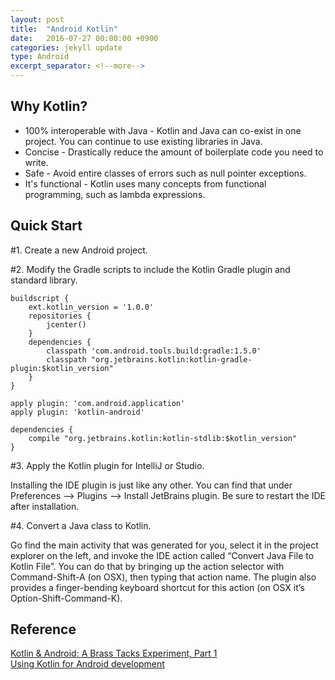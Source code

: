 ```yaml
---
layout: post
title:  "Android Kotlin"
date:   2016-07-27 00:00:00 +0900
categories: jekyll update
type: Android
excerpt_separator: <!--more-->
---
```

<!--more-->

Why Kotlin?
---

- 100% interoperable with Java - Kotlin and Java can co-exist in one project. You can continue to use existing libraries in Java.
- Concise - Drastically reduce the amount of boilerplate code you need to write.
- Safe - Avoid entire classes of errors such as null pointer exceptions.
- It's functional - Kotlin uses many concepts from functional programming, such as lambda expressions.


Quick Start
---
#1. Create a new Android project.

#2. Modify the Gradle scripts to include the Kotlin Gradle plugin and standard library.

```
buildscript {
    ext.kotlin_version = '1.0.0'
    repositories {
        jcenter()
    }
    dependencies {
        classpath 'com.android.tools.build:gradle:1.5.0'
        classpath "org.jetbrains.kotlin:kotlin-gradle-plugin:$kotlin_version"
    }
}
```

```
apply plugin: 'com.android.application'
apply plugin: 'kotlin-android'

dependencies {
    compile "org.jetbrains.kotlin:kotlin-stdlib:$kotlin_version"
}
```

#3. Apply the Kotlin plugin for IntelliJ or Studio.

Installing the IDE plugin is just like any other. You can find that under Preferences --> Plugins --> Install JetBrains plugin. Be sure to restart the IDE after installation.

#4. Convert a Java class to Kotlin.

Go find the main activity that was generated for you, select it in the project explorer on the left, and invoke the IDE action called “Convert Java File to Kotlin File”. You can do that by bringing up the action selector with Command-Shift-A (on OSX), then typing that action name. The plugin also provides a finger-bending keyboard shortcut for this action (on OSX it’s Option-Shift-Command-K).


Reference
---
[Kotlin & Android: A Brass Tacks Experiment, Part 1][R1]<br />
[Using Kotlin for Android development][R2]


[R1]: https://medium.com/@CodingDoug/kotlin-android-a-brass-tacks-experiment-part-1-3e5028491bcc#.npq7w4j5d
[R2]: https://github.com/codepath/android_guides/wiki/Using-Kotlin-for-Android-development
